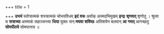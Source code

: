 +++
title = 1

+++
**उभयं** स्तोत्रात्मकं शस्त्रात्मकं चोभयविधम् **इदं** **वचः** अर्वाक् अस्मदभिमुखम् **इन्द्रः** **शृणवत्** शृणोतु । श्रुत्वा च **सत्राच्या** अस्माकं सहाञ्चन्त्या **धिया** युक्तः सन् **मघवा** **शविष्ठः** अतिशयेन बलवान् **आ** **गमत्** आगच्छतु **सोमपीतये** सोमपानाय ॥